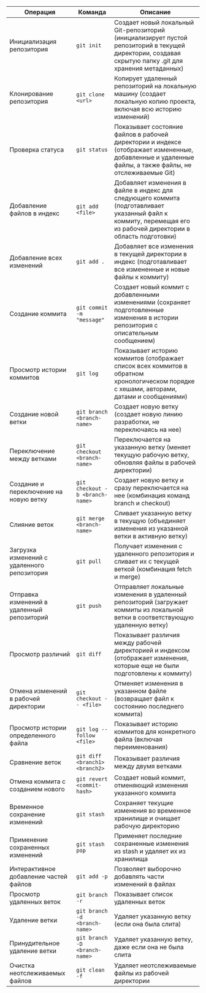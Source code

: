 | Операция | Команда | Описание |
|----------|---------|----------|
| Инициализация репозитория | `git init` | Создает новый локальный Git-репозиторий (инициализирует пустой репозиторий в текущей директории, создавая скрытую папку .git для хранения метаданных) |
| Клонирование репозитория | `git clone <url>` | Копирует удаленный репозиторий на локальную машину (создает локальную копию проекта, включая всю историю изменений) |
| Проверка статуса | `git status` | Показывает состояние файлов в рабочей директории и индексе (отображает измененные, добавленные и удаленные файлы, а также файлы, не отслеживаемые Git) |
| Добавление файлов в индекс | `git add <file>` | Добавляет изменения в файле в индекс для следующего коммита (подготавливает указанный файл к коммиту, перемещая его из рабочей директории в область подготовки) |
| Добавление всех изменений | `git add .` | Добавляет все изменения в текущей директории в индекс (подготавливает все измененные и новые файлы к коммиту) |
| Создание коммита | `git commit -m "message"` | Создает новый коммит с добавленными изменениями (сохраняет подготовленные изменения в истории репозитория с описательным сообщением) |
| Просмотр истории коммитов | `git log` | Показывает историю коммитов (отображает список всех коммитов в обратном хронологическом порядке с хешами, авторами, датами и сообщениями) |
| Создание новой ветки | `git branch <branch-name>` | Создает новую ветку (создает новую линию разработки, не переключаясь на нее) |
| Переключение между ветками | `git checkout <branch-name>` | Переключается на указанную ветку (меняет текущую рабочую ветку, обновляя файлы в рабочей директории) |
| Создание и переключение на новую ветку | `git checkout -b <branch-name>` | Создает новую ветку и сразу переключается на нее (комбинация команд branch и checkout) |
| Слияние веток | `git merge <branch-name>` | Сливает указанную ветку в текущую (объединяет изменения из указанной ветки в активную ветку) |
| Загрузка изменений с удаленного репозитория | `git pull` | Получает изменения с удаленного репозитория и сливает их с текущей веткой (комбинация fetch и merge) |
| Отправка изменений в удаленный репозиторий | `git push` | Отправляет локальные изменения в удаленный репозиторий (загружает коммиты из локальной ветки в соответствующую удаленную ветку) |
| Просмотр различий | `git diff` | Показывает различия между рабочей директорией и индексом (отображает изменения, которые еще не были подготовлены к коммиту) |
| Отмена изменений в рабочей директории | `git checkout -- <file>` | Отменяет изменения в указанном файле (возвращает файл к состоянию последнего коммита)
| Просмотр истории определенного файла | `git log --follow <file>` | Показывает историю коммитов для конкретного файла (включая переименования) |
| Сравнение веток | `git diff <branch1> <branch2>` | Показывает различия между двумя ветками |
| Отмена коммита с созданием нового | `git revert <commit-hash>` | Создает новый коммит, отменяющий изменения указанного коммита |
| Временное сохранение изменений | `git stash` | Сохраняет текущие изменения во временное хранилище и очищает рабочую директорию |
| Применение сохраненных изменений | `git stash pop` | Применяет последние сохраненные изменения из stash и удаляет их из хранилища |
| Интерактивное добавление частей файлов | `git add -p` | Позволяет выборочно добавлять части изменений в файлах |
| Просмотр удаленных веток | `git branch -r` | Показывает список удаленных веток |
| Удаление ветки | `git branch -d <branch-name>` | Удаляет указанную ветку (если она была слита) |
| Принудительное удаление ветки | `git branch -D <branch-name>` | Удаляет указанную ветку, даже если она не была слита |
| Очистка неотслеживаемых файлов | `git clean -f` | Удаляет неотслеживаемые файлы из рабочей директории |
